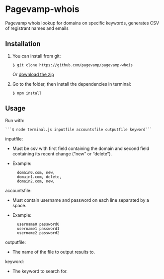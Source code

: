 # Pagevamp-whois
Pagevamp whois lookup for domains on specific keywords, generates CSV of registrant names and emails

## Installation 
	
1. You can install from git:

	```$ git clone https://github.com/pagevamp/pagevamp-whois```
	
	Or [download the zip](http://github.com/pagevamp/pagevamp-whois/zipball/master/)

2. Go to the folder, then install the dependencies in  terminal:
	
	```$ npm install```



## Usage

Run with:

	```$ node terminal.js inputfile accountsfile outputfile keyword```

inputfile:

- Must be csv with first field containing the domain and second field containing its recent change (“new” or “delete”).

- Example:

		domain0.com, new, 
		domain1.com, delete,
		domain2.com, new,

accountsfile:

- Must contain username and password on each line separated by a space. 

- Example:

		username0 password0
		username1 password1
		username2 password2

outputfile:

- The name of the file to output results to. 

keyword:

- The keyword to search for. 